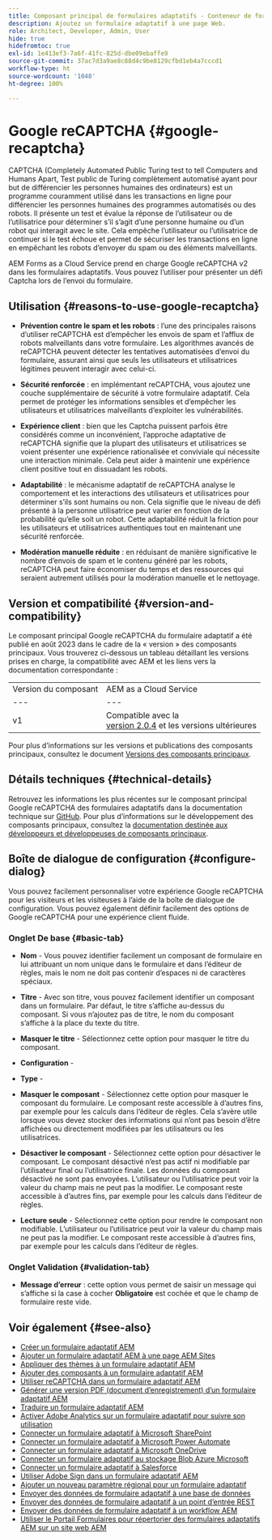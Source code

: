 ```yaml
---
title: Composant principal de formulaires adaptatifs - Conteneur de formulaires
description: Ajoutez un formulaire adaptatif à une page Web.
role: Architect, Developer, Admin, User
hide: true
hidefromtoc: true
exl-id: 1e413ef3-7a6f-41fc-825d-dbe09ebaffe9
source-git-commit: 37ac7d3a9ae8c88d4c9be8129cfbd1eb4a7cccd1
workflow-type: ht
source-wordcount: '1048'
ht-degree: 100%

---
```


# Google reCAPTCHA {#google-recaptcha}

CAPTCHA (Completely Automated Public Turing test to tell Computers and Humans Apart, Test public de Turing complètement automatisé ayant pour but de différencier les personnes humaines des ordinateurs) est un programme couramment utilisé dans les transactions en ligne pour différencier les personnes humaines des programmes automatisés ou des robots. Il présente un test et évalue la réponse de l’utilisateur ou de l’utilisatrice pour déterminer s’il s’agit d’une personne humaine ou d’un robot qui interagit avec le site. Cela empêche l’utilisateur ou l’utilisatrice de continuer si le test échoue et permet de sécuriser les transactions en ligne en empêchant les robots d’envoyer du spam ou des éléments malveillants.

AEM Forms as a Cloud Service prend en charge Google reCAPTCHA v2 dans les formulaires adaptatifs. Vous pouvez l’utiliser pour présenter un défi Captcha lors de l’envoi du formulaire.

## Utilisation {#reasons-to-use-google-recaptcha}


- **Prévention contre le spam et les robots** : l’une des principales raisons d’utiliser reCAPTCHA est d’empêcher les envois de spam et l’afflux de robots malveillants dans votre formulaire. Les algorithmes avancés de reCAPTCHA peuvent détecter les tentatives automatisées d’envoi du formulaire, assurant ainsi que seuls les utilisateurs et utilisatrices légitimes peuvent interagir avec celui-ci.

- **Sécurité renforcée** : en implémentant reCAPTCHA, vous ajoutez une couche supplémentaire de sécurité à votre formulaire adaptatif. Cela permet de protéger les informations sensibles et d’empêcher les utilisateurs et utilisatrices malveillants d’exploiter les vulnérabilités.

- **Expérience client** : bien que les Captcha puissent parfois être considérés comme un inconvénient, l’approche adaptative de reCAPTCHA signifie que la plupart des utilisateurs et utilisatrices se voient présenter une expérience rationalisée et conviviale qui nécessite une interaction minimale. Cela peut aider à maintenir une expérience client positive tout en dissuadant les robots.

- **Adaptabilité** : le mécanisme adaptatif de reCAPTCHA analyse le comportement et les interactions des utilisateurs et utilisatrices pour déterminer s’ils sont humains ou non. Cela signifie que le niveau de défi présenté à la personne utilisatrice peut varier en fonction de la probabilité qu’elle soit un robot. Cette adaptabilité réduit la friction pour les utilisateurs et utilisatrices authentiques tout en maintenant une sécurité renforcée.

- **Modération manuelle réduite** : en réduisant de manière significative le nombre d’envois de spam et le contenu généré par les robots, reCAPTCHA peut faire économiser du temps et des ressources qui seraient autrement utilisés pour la modération manuelle et le nettoyage.

## Version et compatibilité {#version-and-compatibility}

Le composant principal Google reCAPTCHA du formulaire adaptatif a été publié en août 2023 dans le cadre de la « version » des composants principaux. Vous trouverez ci-dessous un tableau détaillant les versions prises en charge, la compatibilité avec AEM et les liens vers la documentation correspondante :

|  |  |
|---|---|
| Version du composant | AEM as a Cloud Service |
| --- | --- |
| v1 | Compatible avec la <br>[version 2.0.4](/help/versions.md) et les versions ultérieures | Compatible | Compatible |

Pour plus d’informations sur les versions et publications des composants principaux, consultez le document [Versions des composants principaux](/help/versions.md).

## Détails techniques {#technical-details}

Retrouvez les informations les plus récentes sur le composant principal Google reCAPTCHA des formulaires adaptatifs dans la documentation technique sur [GitHub](https://github.com/adobe/aem-core-forms-components/tree/master/ui.af.apps/src/main/content/jcr_root/apps/core/fd/components/form/recaptcha/v1/recaptcha). Pour plus d’informations sur le développement des composants principaux, consultez la [documentation destinée aux développeurs et développeuses de composants principaux](/help/developing/overview.md).

## Boîte de dialogue de configuration {#configure-dialog}

Vous pouvez facilement personnaliser votre expérience Google reCAPTCHA pour les visiteurs et les visiteuses à l’aide de la boîte de dialogue de configuration. Vous pouvez également définir facilement des options de Google reCAPTCHA pour une expérience client fluide.

### Onglet De base {#basic-tab}

- **Nom** - Vous pouvez identifier facilement un composant de formulaire en lui attribuant un nom unique dans le formulaire et dans l’éditeur de règles, mais le nom ne doit pas contenir d’espaces ni de caractères spéciaux.

- **Titre** - Avec son titre, vous pouvez facilement identifier un composant dans un formulaire. Par défaut, le titre s’affiche au-dessus du composant. Si vous n’ajoutez pas de titre, le nom du composant s’affiche à la place du texte du titre.

- **Masquer le titre** - Sélectionnez cette option pour masquer le titre du composant.

- **Configuration** -

- **Type** -

- **Masquer le composant** - Sélectionnez cette option pour masquer le composant du formulaire. Le composant reste accessible à d’autres fins, par exemple pour les calculs dans l’éditeur de règles. Cela s’avère utile lorsque vous devez stocker des informations qui n’ont pas besoin d’être affichées ou directement modifiées par les utilisateurs ou les utilisatrices.

- **Désactiver le composant** - Sélectionnez cette option pour désactiver le composant. Le composant désactivé n’est pas actif ni modifiable par l’utilisateur final ou l’utilisatrice finale. Les données du composant désactivé ne sont pas envoyées. L’utilisateur ou l’utilisatrice peut voir la valeur du champ mais ne peut pas la modifier. Le composant reste accessible à d’autres fins, par exemple pour les calculs dans l’éditeur de règles.

- **Lecture seule** - Sélectionnez cette option pour rendre le composant non modifiable. L’utilisateur ou l’utilisatrice peut voir la valeur du champ mais ne peut pas la modifier. Le composant reste accessible à d’autres fins, par exemple pour les calculs dans l’éditeur de règles.

### Onglet Validation {#validation-tab}

- **Message d’erreur** : cette option vous permet de saisir un message qui s’affiche si la case à cocher **Obligatoire** est cochée et que le champ de formulaire reste vide.

## Voir également {#see-also}

- [Créer un formulaire adaptatif AEM](https://experienceleague.adobe.com/docs/experience-manager-cloud-service/content/forms/adaptive-forms-authoring/authoring-adaptive-forms-core-components/create-an-adaptive-form-on-forms-cs/creating-adaptive-form-core-components.html?lang=fr)
- [Ajouter un formulaire adaptatif AEM à une page AEM Sites](https://experienceleague.adobe.com/docs/experience-manager-cloud-service/content/forms/adaptive-forms-authoring/create-or-add-an-adaptive-form-to-aem-sites-page.html?lang=fr)
- [Appliquer des thèmes à un formulaire adaptatif AEM](https://experienceleague.adobe.com/docs/experience-manager-cloud-service/content/forms/adaptive-forms-authoring/authoring-adaptive-forms-core-components/create-an-adaptive-form-on-forms-cs/using-themes-in-core-components.html?lang=fr)
- [Ajouter des composants à un formulaire adaptatif AEM](/help/adaptive-forms/introduction.md#adaptive-forms-core-components-components)
- [Utiliser reCAPTCHA dans un formulaire adaptatif AEM](https://experienceleague.adobe.com/docs/experience-manager-cloud-service/content/forms/adaptive-forms-authoring/authoring-adaptive-forms-foundation-components/add-components-to-an-adaptive-form/captcha-adaptive-forms.html?lang=fr)
- [Générer une version PDF (document d’enregistrement) d’un formulaire adaptatif AEM](https://experienceleague.adobe.com/docs/experience-manager-cloud-service/content/forms/adaptive-forms-authoring/authoring-adaptive-forms-core-components/create-an-adaptive-form-on-forms-cs/generate-document-of-record-core-components.html?lang=fr)
- [Traduire un formulaire adaptatif AEM](https://experienceleague.adobe.com/docs/experience-manager-cloud-service/content/forms/adaptive-forms-authoring/authoring-adaptive-forms-core-components/create-an-adaptive-form-on-forms-cs/using-aem-translation-workflow-to-localize-adaptive-forms-core-components.html?lang=fr)
- [Activer Adobe Analytics sur un formulaire adaptatif pour suivre son utilisation](https://experienceleague.adobe.com/docs/experience-manager-cloud-service/content/forms/integrate/services/enable-adobe-analytics-adaptive-form-using-experience-cloud-setup-automation.html?lang=fr)
- [Connecter un formulaire adaptatif à Microsoft SharePoint](https://experienceleague.adobe.com/docs/experience-manager-cloud-service/content/forms/adaptive-forms-authoring/authoring-adaptive-forms-core-components/create-an-adaptive-form-on-forms-cs/configure-submit-actions-core-components.html?lang=fr#create-sharepoint-configuration)
- [Connecter un formulaire adaptatif à Microsoft Power Automate](https://experienceleague.adobe.com/docs/experience-manager-cloud-service/content/forms/adaptive-forms-authoring/authoring-adaptive-forms-core-components/create-an-adaptive-form-on-forms-cs/configure-submit-actions-core-components.html?lang=fr#microsoft-power-automate)
- [Connecter un formulaire adaptatif à Microsoft OneDrive](https://experienceleague.adobe.com/docs/experience-manager-cloud-service/content/forms/adaptive-forms-authoring/authoring-adaptive-forms-core-components/create-an-adaptive-form-on-forms-cs/configure-submit-actions-core-components.html?lang=fr#submit-to-onedrive)
- [Connecter un formulaire adaptatif au stockage Blob Azure Microsoft](https://experienceleague.adobe.com/docs/experience-manager-cloud-service/content/forms/adaptive-forms-authoring/authoring-adaptive-forms-core-components/create-an-adaptive-form-on-forms-cs/configure-submit-actions-core-components.html?lang=fr#submit-to-azure-blob-storage)
- [Connecter un formulaire adaptatif à Salesforce](https://experienceleague.adobe.com/docs/experience-manager-cloud-service/content/forms/integrate/use-form-data-model/oauth2-client-credentials-flow-for-server-to-server-integration.html?lang=fr)
- [Utiliser Adobe Sign dans un formulaire adaptatif AEM](https://experienceleague.adobe.com/docs/experience-manager-cloud-service/content/forms/adaptive-forms-authoring/authoring-adaptive-forms-foundation-components/use-adobe-sign/working-with-adobe-sign.html?lang=fr)
- [Ajouter un nouveau paramètre régional pour un formulaire adaptatif](https://experienceleague.adobe.com/docs/experience-manager-cloud-service/content/forms/adaptive-forms-authoring/authoring-adaptive-forms-core-components/create-an-adaptive-form-on-forms-cs/supporting-new-language-localization-core-components.html?lang=fr)
- [Envoyer des données de formulaire adaptatif à une base de données](https://experienceleague.adobe.com/docs/experience-manager-cloud-service/content/forms/integrate/use-form-data-model/data-integration.html?lang=fr)
- [Envoyer des données de formulaire adaptatif à un point d’entrée REST](https://experienceleague.adobe.com/docs/experience-manager-cloud-service/content/forms/adaptive-forms-authoring/authoring-adaptive-forms-core-components/create-an-adaptive-form-on-forms-cs/configure-submit-actions-core-components.html?lang=fr#submit-to-rest-endpoint)
- [Envoyer des données de formulaire adaptatif à un workflow AEM](https://experienceleague.adobe.com/docs/experience-manager-cloud-service/content/forms/adaptive-forms-authoring/authoring-adaptive-forms-core-components/create-an-adaptive-form-on-forms-cs/configure-submit-actions-core-components.html?lang=fr#invoke-an-aem-workflow)
- [Utiliser le Portail Formulaires pour répertorier des formulaires adaptatifs AEM sur un site web AEM](https://experienceleague.adobe.com/docs/experience-manager-cloud-service/content/forms/adaptive-forms-authoring/authoring-adaptive-forms-foundation-components/configure-forms-portal.html?lang=fr)

